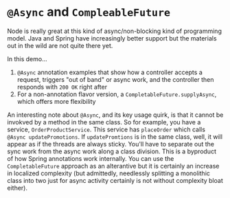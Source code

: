 # `@Async` and `CompleableFuture`

Node is really great at this kind of async/non-blocking kind of programming model. Java and Spring have increasingly better support but the materials out in the wild are not quite there yet.

In this demo...

1. `@Async` annotation examples that show how a controller accepts a request, triggers "out of band" or async work, and the controller then responds with `200 OK` right after
2. For a non-annotation flavor version, a `CompletableFuture.supplyAsync`, which offers more flexibility

An interesting note about `@Async`, and its key usage quirk, is that it cannot be invokved by a method in the same class. So for example, you have a service, `OrderProductService`. This service has `placeOrder` which calls `@Async updatePromotions`. If `updatePromtions` is in the same class, well, it will appear as if the threads are always sticky. You'll have to separate out the sync work from the async work along a class division. This is a byproduct of how Spring annotations work internally. You can use the `CompletableFuture` approach as an alterantive but it is certainly an increase in localized complexity (but admittedly, needlessly splitting a monolithic class into two just for async activity certainly is not without complexity bloat either). 